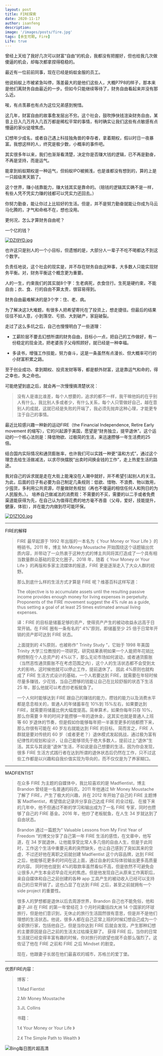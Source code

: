 ```yaml
---
layout: post
title: FIRE探索
date: 2020-11-17
author: isanfeng
description:
image: '/images/posts/fire.jpg'
tags: [余生可期, Fire]
Life: true
---
```

曾经上天给了我好几次可以财富“自由”的机会，我都没有把握好，但也给我几次做傻逼的机会，却每次都拿捏得稳稳的。

最近有一位前前同事，现在已经是蚂蚁金服的员工。

他说蚂蚁上市被紧急叫停，落差最大的是他们这些人，大概P7P8的样子，那本来是他们离财务自由最近的一步。但如今只能继续等待了，财务自由看起来并没有那么近。

唉，有点羡慕也有点为这位兄弟感到惋惜。

这几年，财富自由的故事愈发层出不穷。这个社会，鼓吹挣快钱渲染财务自由，某音上日入几万月入几百万都是稀松平常的事情，有时确实让我们这些有点敏感有点懵逼的家伙徒增焦虑。

幻想年少成名，或者自己遇上科技独角兽的幸存者，拿着期权，假以时日一夜暴富。我想这样的人，终究是极少数，小概率的事件吧。

其实很多年以来，我们也渐渐看清楚，决定你是否赚大钱的逻辑，已不再是勤奋，不再是坚持，而是运气。

能拿到蚂蚁期权是一种运气，但蚂蚁IPO被搁浅，也是谁都没有想到的，算的上是一只超级黑天鹅了。

这个世界，赚小钱靠能力，赚大钱其实是靠命的。（赔钱的逻辑其实确不是一样，有些人凭不凭实力赚的钱都可以凭实力还回去。）

你努力勤奋，能让你过上比较好的生活。但是，并不是努力勤奋就能让你成为马云马化腾的，才气和命格不在，想也没用。

更何况，怎么才算财务自由呢？

一个亿的钱？

[![DZI9YD.jpg](https://s3.ax1x.com/2020/11/17/DZI9YD.jpg)](https://imgchr.com/i/DZI9YD)

也许这只是别人的一个小目标，但遗憾的是，大部分人一辈子不吃不喝都达不到这个数字。

负责任地说，这个社会的现实是，并不存在财务自由这种事，大多数人只能实现财务平衡。对，财务平衡这个概念更为重要。

人的一生，约束我们的其实就8个字：生老病死，衣食住行。生死是硬约束，不能自由；衣、食、行的自由不算太贵，很容易得到。

财务自由最难解决的是3个字：住、老、病。

为了解决这3大难题，有很多人把希望寄托在了投资上，想走捷径。但最后的结果往往不如人意，小到落空、亏损、大到破产，家庭破裂。

走过了这么多坑之后，自己也慢慢明白了一些道理：

- 工薪阶层不要去幻想所谓的财务自由，目标小一点，把自己的工作做好，有一份稳定的现金流，把老婆孩子父母照顾好，就已经是一种幸福。

- 多读书，增强工作技能，努力奋斗，这是一条虽然有点漫长、但大概率可行的小财富积累之路。

至于创业成功、拿到期权、投资发财等等，都是额外财富，这是靠运气和命的，得之幸也，失之命也。

可能绝望到底之后，就会再一次慢慢搞清楚状况：

>没有人是谁比谁差，每个人想要的，追求的都不一样，我干嘛他妈的在乎别人有什么，我比别人多或者少，有什么关系，每个人只管做好自己，越在意别人的成就，这就已经是失败的开端了，我必须先抛弃这种心理，才能更专注于自己的事情。

最近比较感兴趣一种新的运动FIRE（the Financial Independence, Retire Early movement 的缩写），它的兴起源于美国，愿望是“财务独立，提早退休”。这个运动的一个核心法则是：降低物欲、过极简的生活，来迅速攒够一年生活费的25倍。

结合国内实际情况和通货膨胀率，也许我们可以实践一种更“温和方式”，通过这个理念去给生活做减法，以求尽快摆脱“出卖时间换金钱的工作”，走上热爱生活的路途。

我对自己的诉求就是走在大街上能淹没在人潮中就好，并不希望引起别人的关注。为此，后面的日子有必要为自己制定几条规则：低欲、惜物、不浪费、物以致用，少囤货，多利用公共资源，尽量做财务规划（再也不傻逼的相信任何人和狗日的为人民服务。）。
培养自己做减法的消费观：不需要的不买，需要的以二手或者免费渠道能获得为先，在自己认为值得花费的地方毫不吝啬（父母，爱好，技能提升，健康，体验），并在能力内做到尽可能环保。

[![D1Z1O0.jpg](https://s3.ax1x.com/2020/11/21/D1Z1O0.jpg)](https://imgchr.com/i/D1Z1O0)

***
FIRE的解释
> FIRE 最早起源于 1992 年出版的一本名为《 Your Money or Your Life 》的畅销书。2011 年，博主 Mr.Money Moustache 开始围绕这个话题输出优质内容，并带动了一众热衷于这种方式的博主共同将其打造成了一个具有相当数量群众基础的亚文化圈子。2018 年，随着《 Your Money or Your Life 》的再版和多家主流媒体的报道，FIRE 更是逐渐走入了大众人群的视野。
>
>那么到底什么样的生活方式才算是 FIRE 呢？维基百科这样写道：
>
>The objective is to accumulate assets until the resulting passive income provides enough money for living expenses in perpetuity. Proponents of the FIRE movement suggest the 4% rule as a guide, thus setting a goal of at least 25 times estimated annual living expenses.
>
>译：FIRE 的目标是储蓄足够的资产，使得资产产生的被动收益永远高于日常开销。在 FIRE 圈有一条有名的“ 4%”原则，即储蓄至少 25 倍于日常年开销的资产即可达到 FIRE 状态。
>
>上面提到的 4%原则，也被称作“ Trinity Study ”，它始于 1998 年美国 Trinity 大学三位教授的一项研究，研究结果表明如果一个人能把年花销比例控制在个人总资产的 4%以下，那么无论市场如何波动，或者通货膨胀（当然恶性通货膨胀不在考虑范围之内），这个人的生活状态都不会受到太大的影响，这时候他就可以停止工作，提前退休了。
因此 4%原则也就构成了 FIRE 生活方式设计的基础，一个人若要达到 FIRE，就需要在年轻时候尽量多赚钱，少花钱，当自己攒够的钱能让自己在比较舒服的状态下生活 25 年，那么他就可以考虑炒老板鱿鱼了。
>
>一个人何时能够达到 FIRE 跟自己的赚钱的能力，攒钱的能力以及消费水平都是息息相关的，普通人的年储蓄率在 10%到 15%左右，如果要达到 FIRE，就需要将储蓄比例大幅度提高。简单算术，如果你每年只存 10%，那么你需要 9 年的时间才能攒够一年的退休金，这其实也就是普通人上班等 60 岁退休的节奏，但是假如你能够每年把一半甚至更多的钱都攒下来，那么你很有可能在 40 岁左右就能达到 FIRE 的目标。
简而言之，FIRE 人群就是要对传统的 60 岁（或者更老？）退休模式发起挑战，通过极为富有纪律性的规划和设计，让自己能够领先于绝大多数人，提前过上“退休”生活。其实与其说是“退休”生活，不如说是自己想要的生活，因为你会发现，很多 FIRE 生活方式践行者在达到所谓的退休状态后仍然在工作，只不过这些工作都是以兴趣和自我价值实现为导向的，而不仅仅是为了养家糊口。

***
MADFIENTIST
>在众多 FIRE 为主题的自媒体中，我比较喜欢的是 Madfientist，博主 Brandon 曾经是一名普通的码农。2011 年他通过 Mr Money Moustache 了解了 FIRE，产生了极大的兴趣，并在 2012 年开始了自己的 FIRE 主题博客 Madfientist，希望借此记录并分享自己达成 FIRE 的全过程。
>在接下来的几年中，他不但通过不断的学习和输出成为了一名 FIRE 专家，同时也攒够了自己的 FIRE 基金。2016 年，他炒了老板鱿鱼，在人生 34 岁就达到了自由状态。
>
>Brandon 通过一篇题为“ Valuable Lessons from My First Year of Freedom ”的博文分享了自己第一年 FIRE 生活的感悟，在文章中，他写道，在 34 岁就退休，让他能享受比常人多几倍的自由人生，但是于此同时，工作这个生活中重要元素的突然缺失，也让自己感到了突如其来的空虚，不过还好他在离职之前就创建 Madfientist 这个内容品牌，达到 FIRE 之后，他能够花更多的时间在这上面，通过自身的实际体验输出更多高质量的内容。
同时他也提到 4%的取款率虽然看似不高，但是依然不可避免会让很多人产生本金迟早会花光的焦虑。但是他发现自己从原来工作离职后，来自自媒体和自己之前创建的各种 app 工具产生的被动收入已经可以支持自己的日常开销了。这也凸显了在达到 FIRE 之后，甚至之前就拥有一个 side project 的重要性。
>
>很多人的梦想都是退休以后去周游世界，Brandon 自己也不能免俗，他和妻子 Jill 在 FIRE 的第一年曾经花 3 个月时间囊括四大洲 14 个国家的环球旅行，但是他们意识到，无休止的旅行生活固然很有意思，但是并不是他们理想的生活状态。他说，很多人都在自己正常上班的时候幻想自己成为一个全职旅行家，包括他自己，但是当你达到 FIRE 后就会发现，产生那种幻想的主要原因是自己之前的生活太过枯燥无聊了。
>获得 FIRE 后，当你的日常生活就已经变得丰富有趣的时候，你对旅行的欲望也就不会那么强烈了。这佐证了他在 FIRE 之前和 FIRE 之后 Mindset 的剧变。
>
>现在，他跟妻子长居在他们最喜欢的城市，苏格兰的爱丁堡。

***
优质FIRE内容：
>博客：
>
>1.Mad Fientist
>
>2.Mr Money Moustache
>
>3.JL Collins
>
>书籍：
>
>1.《 Your Money or Your Life 》
>
>2.《 The Simple Path to Wealth 》

<img src="https://api.dujin.org/bing/1920.php" alt="Bing每日图片超高清">
